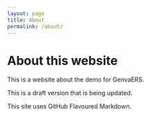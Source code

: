 ```yaml
---
layout: page
title: About
permalink: /about/
---
```


# About this website

This is a website about the demo for GenvaERS.

This is a draft version that is being updated.

This site uses GitHub Flavoured Markdown.

